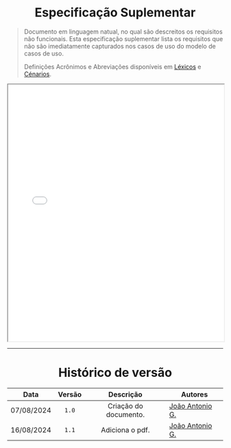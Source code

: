 <center>

# Especificação Suplementar

</center>

> Documento em linguagem natual, no qual são descreitos os requisitos não funcionais. Esta especificação suplementar
> lista os requisitos que não são imediatamente capturados nos casos de uso do modelo de casos de uso.
> 
> Definições Acrônimos e Abreviações disponíveis em [Léxicos](Modulo-2/lexico.md) e [Cénarios](Modulo-2/cenario.md).


<center>

<iframe src="./assets/es.pdf" width="100%" height="600px"></iframe>


</center>

---

<center>

# Histórico de versão

</center>

<div style="margin: 0 auto; width: fit-content;">

|    Data    | Versão |       Descrição       | Autores                                          |
|:----------:|:------:|:---------------------:|--------------------------------------------------|
| 07/08/2024 | `1.0`  | Criação do documento. | [João Antonio G.](https://github.com/joaoseisei) |
| 16/08/2024 | `1.1`  |    Adiciona o pdf.    | [João Antonio G.](https://github.com/joaoseisei) |

</div>